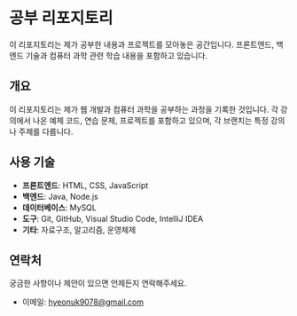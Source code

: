 # 공부 리포지토리

이 리포지토리는 제가 공부한 내용과 프로젝트를 모아놓은 공간입니다. 프론트엔드, 백엔드 기술과 컴퓨터 과학 관련 학습 내용을 포함하고 있습니다.

## 개요
이 리포지토리는 제가 웹 개발과 컴퓨터 과학을 공부하는 과정을 기록한 것입니다. 각 강의에서 나온 예제 코드, 연습 문제, 프로젝트를 포함하고 있으며, 각 브랜치는 특정 강의나 주제를 다룹니다.

## 사용 기술
- **프론트엔드**: HTML, CSS, JavaScript
- **백엔드**: Java, Node.js
- **데이터베이스**: MySQL
- **도구**: Git, GitHub, Visual Studio Code, IntelliJ IDEA
- **기타**: 자료구조, 알고리즘, 운영체제

## 연락처
궁금한 사항이나 제안이 있으면 언제든지 연락해주세요.

- 이메일: hyeonuk9078@gmail.com